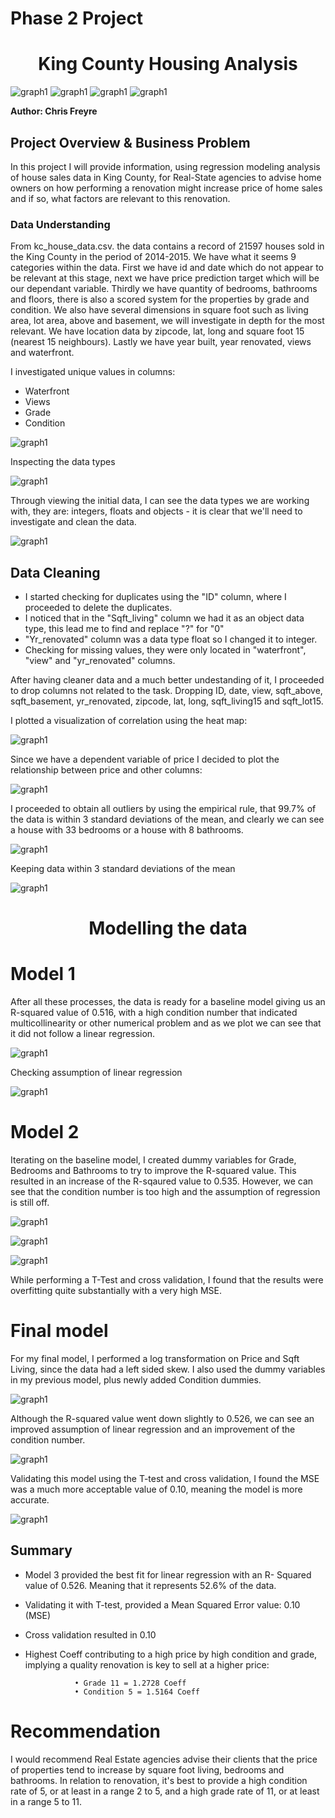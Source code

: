 # Phase 2 Project

<h1 align=center>King County Housing Analysis</h1>

![graph1](./Images/house_sale1.png)
![graph1](./Images/house_sale1.png)
![graph1](./Images/house_sale1.png)
![graph1](./Images/house_sale1.png)

**Author: Chris Freyre**



## Project Overview & Business Problem

In this project I will provide information, using regression modeling analysis of house sales data in King County, for Real-State agencies to advise home owners on how performing a renovation might increase price of home sales and if so, what factors are relevant to this renovation.


### Data Understanding

From kc_house_data.csv. the data contains a record of 21597 houses sold in the King County in the period of 2014-2015. We have what it seems 9 categories within the data. First we have id and date which do not appear to be relevant at this stage, next we have price prediction target which will be our dependant variable. Thirdly we have quantity of bedrooms, bathrooms and floors, there is also a scored system for the properties by grade and condition. We also have several dimensions in square foot such as living area, lot area, above and basement, we will investigate in depth for the most relevant. We have location data by zipcode, lat, long and square foot 15 (nearest 15 neighbours). Lastly we have year built, year renovated, views and waterfront.

I investigated unique values in columns:

* Waterfront
* Views
* Grade
* Condition

![graph1](./Images/unique_val.png)

Inspecting the data types

![graph1](./Images/data_info.png)

Through viewing the initial data, I can see the data types we are working with, they are: integers, floats and objects - it is clear that we'll need to investigate and clean the data.

![graph1](./Images/histogram1.png)

## Data Cleaning

* I started checking for duplicates using the "ID" column, where I proceeded to delete the duplicates. 
* I noticed that in the "Sqft_living" column we had it as an object data type, this lead me to find and replace "?" for "0"
* "Yr_renovated" column was a data type float so I changed it to integer.
* Checking for missing values, they were only located in "waterfront", "view" and "yr_renovated" columns.

After having cleaner data and a much better undestanding of it, I proceeded to drop columns not related to the task. Dropping ID, date, view, sqft_above, sqft_basement, yr_renovated, zipcode, lat, long, sqft_living15 and sqft_lot15. 

I plotted a visualization of correlation using the heat map:

![graph1](./Images/heatmap.png)

Since we have a dependent variable of price I decided to plot the relationship between price and other columns:

![graph1](./Images/plotvs.png)

I proceeded to obtain all outliers by using the empirical rule, that 99.7% of the data is within 3 standard deviations of the mean, and clearly we can see a house with 33 bedrooms or a house with 8 bathrooms.

![graph1](./Images/outliers.png)

Keeping data within 3 standard deviations of the mean

![graph1](./Images/3std.png)

<h1 align=center>Modelling the data</h1>

# Model 1
After all these processes, the data is ready for a baseline model giving us an R-squared value of 0.516, with a high condition number that indicated multicollinearity or other numerical problem and as we plot we can see that it did not follow a linear regression.

![graph1](./Images/baseline_modelols.png)

Checking assumption of linear regression

![graph1](./Images/baseline_line.png)

# Model 2
Iterating on the baseline model, I created dummy variables for Grade, Bedrooms and Bathrooms to try to improve the R-squared value. This resulted in an increase of the R-sqaured value to 0.535. However, we can see that the condition number is too high and the assumption of regression is still off. 

![graph1](./Images/model2_ols.png)

![graph1](./Images/condition_nmodel2.png)

![graph1](./Images/model2_line.png)

While performing a T-Test and cross validation, I found that the results were overfitting quite substantially with a very high MSE.

# Final model

For my final model, I performed a log transformation on Price and Sqft Living, since the data had a left sided skew. I also used the dummy variables in my previous model, plus newly added Condition dummies.

![graph1](./Images/log_hist.png)

Although the R-squared value went down slightly to 0.526, we can see an improved assumption of linear regression and an improvement of the condition number.

![graph1](./Images/final_model_line.png)

Validating this model using the T-test and cross validation, I found the MSE was a much more acceptable value of 0.10, meaning the model is more accurate.

![graph1](./Images/final_mse.png)

## Summary

* Model 3 provided the best fit for linear regression with an R- Squared value of 0.526. Meaning that it represents 52.6% of the data.
* Validating it with T-test, provided a Mean Squared Error value: 0.10 (MSE)
* Cross validation resulted in 0.10
* Highest Coeff contributing to a high price by high condition and grade, implying a quality renovation is key to sell at a higher price:  
                 
                 
                 • Grade 11 = 1.2728 Coeff
                 • Condition 5 = 1.5164 Coeff

# Recommendation
I would recommend Real Estate agencies advise their clients that the price of properties tend to increase by square foot living, bedrooms and bathrooms. In relation to renovation, it's best to provide a high condition rate of 5, or at least in a range 2 to 5, and a high grade rate of 11, or at least in a range 5 to 11.


